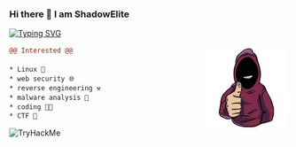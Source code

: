 ### Hi there 👋 I am ShadowElite

[![Typing SVG](https://readme-typing-svg.herokuapp.com?font=Fira+Code&pause=1000&color=14FF16&width=435&lines=%24+echo+%22A+Cyber+Security+Enthusiast%22;%24+echo+%22BCA+Student%22;%24+echo+%22Self+Learner%22;%23+echo+%22CTF+Player+%F0%9F%9A%A9%22)](https://github.com/shadowelite-sec)

   <img src="https://github.com/shadowelite-sec/shadowelite-sec/blob/main/file_53643726.png" align="right" width="30%"/>

```diff
@@ Interested @@

* Linux 🐧
* web security 🌐
* reverse engineering ⚒️
* malware analysis 🐞
* coding 👨‍💻
* CTF 🚩
```

<img src="https://tryhackme-badges.s3.amazonaws.com/Shadowelite.png" alt="TryHackMe">
